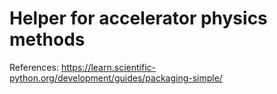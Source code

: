 Helper for accelerator physics methods
========================================

References:
https://learn.scientific-python.org/development/guides/packaging-simple/

